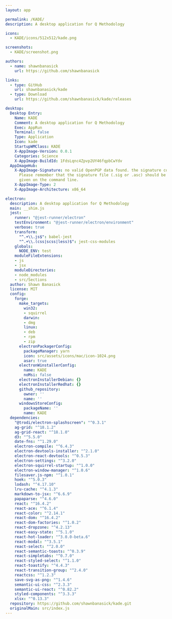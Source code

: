 ```yaml
---
layout: app

permalink: /KADE/
description: A desktop application for Q Methodology

icons:
  - KADE/icons/512x512/kade.png

screenshots:
  - KADE/screenshot.png

authors:
  - name: shawnbanasick
    url: https://github.com/shawnbanasick

links:
  - type: GitHub
    url: shawnbanasick/kade
  - type: Download
    url: https://github.com/shawnbanasick/kade/releases

desktop:
  Desktop Entry:
    Name: KADE
    Comment: A desktop application for Q Methodology
    Exec: AppRun
    Terminal: false
    Type: Application
    Icon: kade
    StartupWMClass: KADE
    X-AppImage-Version: 0.0.1
    Categories: Science
    X-AppImage-BuildId: 1FdsLqnc4Zpvp2UY46fqpbCwYdv
  AppImageHub:
    X-AppImage-Signature: no valid OpenPGP data found. the signature could not be verified.
      Please remember that the signature file (.sig or .asc) should be the first file
      given on the command line.
    X-AppImage-Type: 2
    X-AppImage-Architecture: x86_64

electron:
  description: A desktop application for Q Methodology
  main: __shim.js
  jest:
    runner: "@jest-runner/electron"
    testEnvironment: "@jest-runner/electron/environment"
    verbose: true
    transform:
      "^.+\\.js$": babel-jest
      "^.+\\.(css|scss|less)$": jest-css-modules
    globals:
      NODE_ENV: test
    moduleFileExtensions:
    - js
    - jsx
    moduleDirectories:
    - node_modules
    - src/Sections
  author: Shawn Banasick
  license: MIT
  config:
    forge:
      make_targets:
        win32:
        - squirrel
        darwin:
        - dmg
        linux:
        - deb
        - rpm
        - zip
      electronPackagerConfig:
        packageManager: yarn
        icon: src/assets/icons/mac/icon-1024.png
        asar: true
      electronWinstallerConfig:
        name: KADE
        noMsi: false
      electronInstallerDebian: {}
      electronInstallerRedhat: {}
      github_repository:
        owner: ''
        name: ''
      windowsStoreConfig:
        packageName: ''
        name: KADE
  dependencies:
    "@trodi/electron-splashscreen": "^0.3.1"
    ag-grid: "^18.1.2"
    ag-grid-react: "^18.1.0"
    d3: "^5.5.0"
    date-fns: "^1.29.0"
    electron-compile: "^6.4.3"
    electron-devtools-installer: "^2.1.0"
    electron-react-devtools: "^0.5.3"
    electron-settings: "^3.2.0"
    electron-squirrel-startup: "^1.0.0"
    electron-window-manager: "^1.0.6"
    filesaver.js-npm: "^1.0.1"
    hoek: "^5.0.3"
    lodash: "^4.17.10"
    lru-cache: "^4.1.3"
    markdown-to-jsx: "^6.6.9"
    papaparse: "^4.6.0"
    react: "^16.4.2"
    react-ace: "^6.1.4"
    react-color: "^2.14.1"
    react-dom: "^16.4.2"
    react-dom-factories: "^1.0.2"
    react-dropzone: "^4.2.13"
    react-easy-state: "^5.1.0"
    react-hot-loader: "^3.0.0-beta.6"
    react-modal: "^3.5.1"
    react-select: "^2.0.0"
    react-semantic-toasts: "^0.3.9"
    react-simpletabs: "^0.7.0"
    react-styled-select: "^1.1.0"
    react-toastify: "^4.4.3"
    react-transition-group: "^2.4.0"
    reactcss: "^1.2.3"
    save-svg-as-png: "^1.4.6"
    semantic-ui-css: "^2.3.3"
    semantic-ui-react: "^0.82.2"
    styled-components: "^3.3.3"
    xlsx: "^0.13.3"
  repository: https://github.com/shawnbanasick/kade.git
  originalMain: src/index.js
---
```

